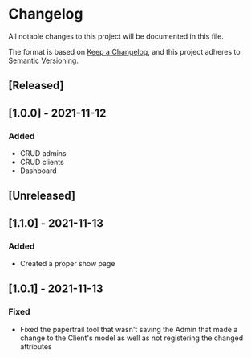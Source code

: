 # Changelog

All notable changes to this project will be documented in this file.

The format is based on [Keep a Changelog](https://keepachangelog.com/en/1.0.0/), and this project adheres to [Semantic Versioning](https://semver.org/spec/v2.0.0.html).

## [Released]

## [1.0.0] - 2021-11-12

### Added

- CRUD admins
- CRUD clients
- Dashboard

## [Unreleased]

## [1.1.0] - 2021-11-13

### Added

* Created a proper show page

## [1.0.1] - 2021-11-13

### Fixed

- Fixed the papertrail tool that wasn't saving the Admin that made a change to the Client's model as well as not registering the changed attributes
